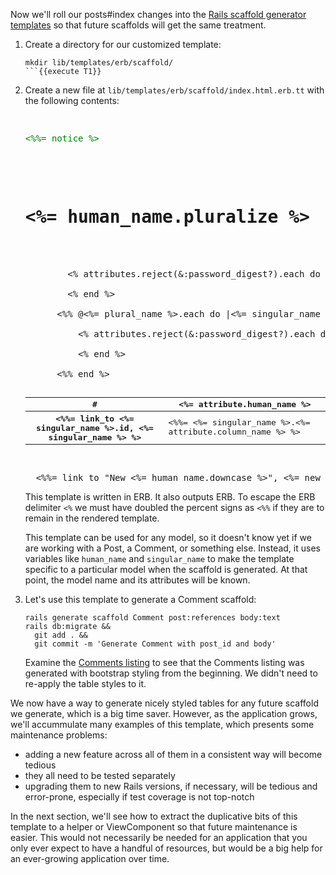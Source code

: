 Now we'll roll our posts#index changes into the [Rails scaffold generator
templates](https://guides.rubyonrails.org/generators.html#overriding-rails-generator-templates) so that future scaffolds will get the same treatment.

1. Create a directory for our customized template:
   ```
   mkdir lib/templates/erb/scaffold/
   ```{{execute T1}}

2. Create a new file at `lib/templates/erb/scaffold/index.html.erb.tt` with
   the following contents:

   <pre data-filename="lib/templates/erb/scaffold/index.html.erb.tt" data-target="append">
     <p style="color: green"><%%= notice %></p>

     <h1><%= human_name.pluralize %></h1>

     <table class="table table-hover table-striped table-bordered table-responsive">
       <thead>
         <tr>
           <th scope="col">#</th>
           <% attributes.reject(&:password_digest?).each do |attribute| %>
             <th scope="col"><%= attribute.human_name %></th>
           <% end %>
         </tr>
       </thead>
       <tbody>
         <%% @<%= plural_name %>.each do |<%= singular_name %>| %>
           <tr id="<%%= dom_id <%= singular_name %> %>">
             <th scope="row"><%%= link_to <%= singular_name %>.id, <%= singular_name %> %></th>
             <% attributes.reject(&:password_digest?).each do |attribute| %>
               <td><%%= <%= singular_name %>.<%= attribute.column_name %> %></td>
             <% end %>
           </tr>
         <%% end %>
       </tbody>
     </table>

     <%%= link_to "New <%= human_name.downcase %>", <%= new_helper(type: :path) %>, class: "btn btn-primary" %>
   </pre>

   This template is written in ERB.  It also outputs ERB.  To escape the
   ERB delimiter `<%` we must have doubled the percent signs as `<%%` if
   they are to remain in the rendered template.
   
   This template can be used for any model, so it doesn't know yet if we
   are working with a Post, a Comment, or something else.  Instead, it uses
   variables like `human_name` and `singular_name` to make the
   template specific to a particular model when the scaffold is generated.
   At that point, the model name and its attributes will be known.

3. Let's use this template to generate a Comment scaffold:

   ```
   rails generate scaffold Comment post:references body:text
   rails db:migrate &&
     git add . &&
     git commit -m 'Generate Comment with post_id and body'
   ```

   Examine the [Comments listing][comments] to see that the Comments
   listing was generated with bootstrap styling from the beginning.  We
   didn't need to re-apply the table styles to it.

We now have a way to generate nicely styled tables for any future scaffold
we generate, which is a big time saver.  However, as the application grows,
we'll accummulate many examples of this template, which presents some
maintenance problems:

* adding a new feature across all of them in a consistent way will become tedious
* they all need to be tested separately
* upgrading them to new Rails versions, if necessary, will be tedious and
  error-prone, especially if test coverage is not top-notch

In the next section, we'll see how to extract the duplicative bits of this
template to a helper or ViewComponent so that future maintenance is easier.
This would not necessarily be needed for an application that you only ever
expect to have a handful of resources, but would be a big help for an
ever-growing application over time.

[comments]:https://[[HOST_SUBDOMAIN]]-3000-[[KATACODA_HOST]].environments.katacoda.com/comments
